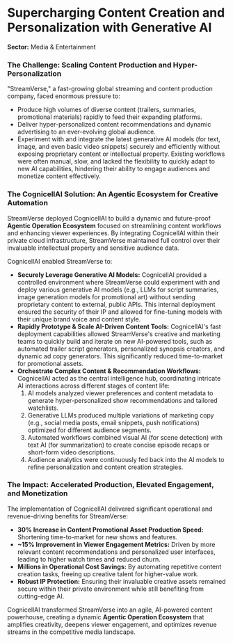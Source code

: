 # Supercharging Content Creation and Personalization with Generative AI

**Sector:** Media & Entertainment

### The Challenge: Scaling Content Production and Hyper-Personalization

"StreamVerse," a fast-growing global streaming and content production company, faced enormous pressure to:
*   Produce high volumes of diverse content (trailers, summaries, promotional materials) rapidly to feed their expanding platforms.
*   Deliver hyper-personalized content recommendations and dynamic advertising to an ever-evolving global audience.
*   Experiment with and integrate the latest generative AI models (for text, image, and even basic video snippets) securely and efficiently without exposing proprietary content or intellectual property.
Existing workflows were often manual, slow, and lacked the flexibility to quickly adapt to new AI capabilities, hindering their ability to engage audiences and monetize content effectively.

### The CognicellAI Solution: An Agentic Ecosystem for Creative Automation

StreamVerse deployed CognicellAI to build a dynamic and future-proof **Agentic Operation Ecosystem** focused on streamlining content workflows and enhancing viewer experiences. By integrating CognicellAI within their private cloud infrastructure, StreamVerse maintained full control over their invaluable intellectual property and sensitive audience data.

CognicellAI enabled StreamVerse to:
*   **Securely Leverage Generative AI Models:** CognicellAI provided a controlled environment where StreamVerse could experiment with and deploy various generative AI models (e.g., LLMs for script summaries, image generation models for promotional art) without sending proprietary content to external, public APIs. This internal deployment ensured the security of their IP and allowed for fine-tuning models with their unique brand voice and content style.
*   **Rapidly Prototype & Scale AI-Driven Content Tools:** CognicellAI's fast deployment capabilities allowed StreamVerse's creative and marketing teams to quickly build and iterate on new AI-powered tools, such as automated trailer script generators, personalized synopsis creators, and dynamic ad copy generators. This significantly reduced time-to-market for promotional assets.
*   **Orchestrate Complex Content & Recommendation Workflows:** CognicellAI acted as the central intelligence hub, coordinating intricate AI interactions across different stages of content life:
    1.  AI models analyzed viewer preferences and content metadata to generate hyper-personalized show recommendations and tailored watchlists.
    2.  Generative LLMs produced multiple variations of marketing copy (e.g., social media posts, email snippets, push notifications) optimized for different audience segments.
    3.  Automated workflows combined visual AI (for scene detection) with text AI (for summarization) to create concise episode recaps or short-form video descriptions.
    4.  Audience analytics were continuously fed back into the AI models to refine personalization and content creation strategies.

### The Impact: Accelerated Production, Elevated Engagement, and Monetization

The implementation of CognicellAI delivered significant operational and revenue-driving benefits for StreamVerse:
*   **30% Increase in Content Promotional Asset Production Speed:** Shortening time-to-market for new shows and features.
*   **~15% Improvement in Viewer Engagement Metrics:** Driven by more relevant content recommendations and personalized user interfaces, leading to higher watch times and reduced churn.
*   **Millions in Operational Cost Savings:** By automating repetitive content creation tasks, freeing up creative talent for higher-value work.
*   **Robust IP Protection:** Ensuring their invaluable creative assets remained secure within their private environment while still benefiting from cutting-edge AI.

CognicellAI transformed StreamVerse into an agile, AI-powered content powerhouse, creating a dynamic **Agentic Operation Ecosystem** that amplifies creativity, deepens viewer engagement, and optimizes revenue streams in the competitive media landscape.
